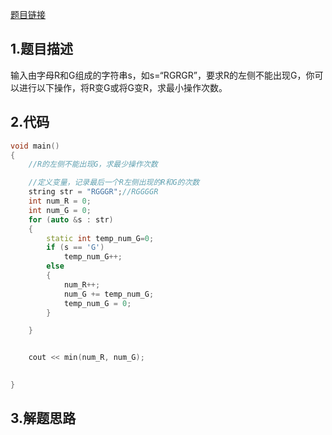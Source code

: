 

[题目链接](https://blog.csdn.net/includei/article/details/105089200)

## 1.题目描述

输入由字母R和G组成的字符串s，如s=“RGRGR”，要求R的左侧不能出现G，你可以进行以下操作，将R变G或将G变R，求最小操作次数。

## 2.代码

```cpp
void main()
{
	//R的左侧不能出现G，求最少操作次数

	//定义变量，记录最后一个R左侧出现的R和G的次数
	string str = "RGGGR";//RGGGGR
	int num_R = 0;
	int num_G = 0;
	for (auto &s : str)
	{
		static int temp_num_G=0;
		if (s == 'G')
			temp_num_G++;
		else
		{
			num_R++;
			num_G += temp_num_G;
			temp_num_G = 0;
		}

	}


	cout << min(num_R, num_G);
	

}
```



## 3.解题思路

